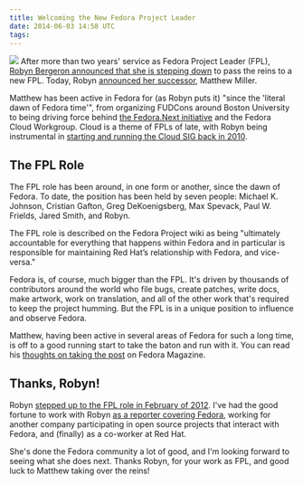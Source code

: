 ```yaml
---
title: Welcoming the New Fedora Project Leader
date: 2014-06-03 14:58 UTC
tags:
---
```

<img src="http://community.redhat.com/images/blog/fedora-logo.png"> After more than two years' service as Fedora Project Leader (FPL), [Robyn Bergeron announced that she is stepping down](http://robyn.io/2014/05/19/thanks-to-you-im-much-obliged/) to pass the reins to a new FPL. Today, Robyn [announced her successor](http://robyn.io/2014/06/03/new-fpl/), Matthew Miller.

Matthew has been active in Fedora for (as Robyn puts it) "since the 'literal dawn of Fedora time'", from organizing FUDCons around Boston University to being driving force behind [the Fedora.Next initiative](http://fedoramagazine.org/fedora-present-and-future-a-fedora-next-2014-update-part-i-why/) and the Fedora Cloud Workgroup. Cloud is a theme of FPLs of late, with Robyn being instrumental in [starting and running the Cloud SIG back in 2010](http://www.linux-magazine.com/Online/News/Beyond-FUDCon-with-Robyn-Bergeron-Fedora-Program-Manager).

## The FPL Role

The FPL role has been around, in one form or another, since the dawn of Fedora. To date, the position has been held by seven people: Michael K. Johnson, Cristian Gafton, Greg DeKoenigsberg, Max Spevack, Paul W. Frields, Jared Smith, and Robyn.

The FPL role is described on the Fedora Project wiki as being "ultimately accountable for everything that happens within Fedora and in particular is responsible for maintaining Red Hat’s relationship with Fedora, and vice-versa."

Fedora is, of course, much bigger than the FPL. It's driven by thousands of contributors around the world who file bugs, create patches, write docs, make artwork, work on translation, and all of the other work that's required to keep the project humming. But the FPL is in a unique position to influence and observe Fedora.

Matthew, having been active in several areas of Fedora for such a long time, is off to a good running start to take the baton and run with it. You can read his [thoughts on taking the post](http://fedoramagazine.org/?p=1772) on Fedora Magazine.

## Thanks, Robyn!

Robyn [stepped up to the FPL role in February of 2012](http://robyn.io/2012/02/07/meat-your-new-fp/). I've had the good fortune to work with Robyn [as a reporter covering Fedora](https://www.linux.com/learn/tutorials/544337:the-torch-is-passed-talking-with-new-fedora-project-leader-robyn-bergeron),  working for another company participating in open source projects that interact with Fedora, and (finally) as a co-worker at Red Hat. 

She's done the Fedora community a lot of good, and I'm looking forward to seeing what she does next. Thanks Robyn, for your work as FPL, and good luck to Matthew taking over the reins! 

